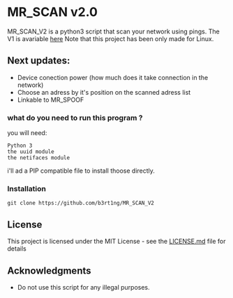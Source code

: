 # MR_SCAN v2.0
MR_SCAN_V2 is a python3 script that scan your network using pings.
The V1 is avariable [here](https://github.com/b3rt1ng/MR_SCAN)
Note that this project has been only made for Linux.

## Next updates:

* Device conection power (how much does it take connection in the network)
* Choose an adress by it's position on the scanned adress list
* Linkable to MR_SPOOF

### what do you need to run this program ?

you will need:
```
Python 3
the uuid module
the netifaces module
```

i'll ad a PIP compatible file to install thoose directly.

### Installation

```
git clone https://github.com/b3rt1ng/MR_SCAN_V2
```

## License

This project is licensed under the MIT License - see the [LICENSE.md](LICENSE.md) file for details

## Acknowledgments

* Do not use this script for any illegal purposes.

